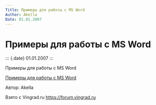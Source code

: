 ```yaml
---
Title: Примеры для работы с MS Word
Author: Akella
Date: 01.01.2007
---
```



Примеры для работы с MS Word
============================

::: {.date}
01.01.2007
:::

Примеры для работы с MS Word

[Примеры для работы с MS Word](/zip/wordapp.zip)

Автор: Akella

Взято с Vingrad.ru <https://forum.vingrad.ru>
